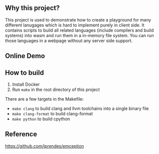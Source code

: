 ## Why this project?

This project is used to demonstrate how to create a playground for many different
lanugages which is hard to implement purely in client side. It contains scripts
to build all related languages (include compilers and build systems) into wasm
and run them in a in-memory file system. You can run those languages in a webpage
without any server side support.

## Online Demo


## How to build

1. Install Docker
2. Run `make` in the root directory of this project

There are a few targets in the Makefile:

- `make clang` to build clang and llvm toolchains into a single binary file
- `make clang-format` to build clang-format
- `make python` to build cpython


## Reference
https://github.com/jprendes/emception